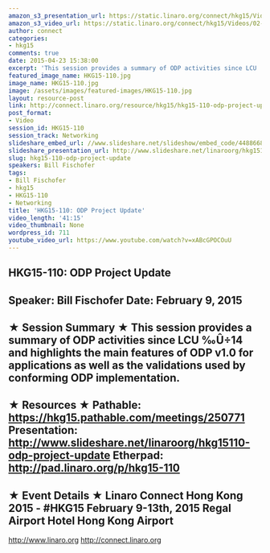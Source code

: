 ```yaml
---
amazon_s3_presentation_url: https://static.linaro.org/connect/hkg15/Videos/02-09-Monday/HKG15-110.pdf
amazon_s3_video_url: https://static.linaro.org/connect/hkg15/Videos/02-09-Monday/HKG15-110+ODP+Project+Update.mp4
author: connect
categories:
- hkg15
comments: true
date: 2015-04-23 15:38:00
excerpt: 'This session provides a summary of ODP activities since LCU '
featured_image_name: HKG15-110.jpg
image_name: HKG15-110.jpg
image: /assets/images/featured-images/HKG15-110.jpg
layout: resource-post
link: http://connect.linaro.org/resource/hkg15/hkg15-110-odp-project-update/
post_format:
- Video
session_id: HKG15-110
session_track: Networking
slideshare_embed_url: //www.slideshare.net/slideshow/embed_code/44886683
slideshare_presentation_url: http://www.slideshare.net/linaroorg/hkg15110-odp-project-update
slug: hkg15-110-odp-project-update
speakers: Bill Fischofer
tags:
- Bill Fischofer
- hkg15
- HKG15-110
- Networking
title: 'HKG15-110: ODP Project Update'
video_length: '41:15'
video_thumbnail: None
wordpress_id: 711
youtube_video_url: https://www.youtube.com/watch?v=xABcGPOCOuU
---
```


HKG15-110: ODP Project Update
---------------------------------------------------
Speaker: Bill Fischofer
Date: February 9, 2015
---------------------------------------------------
★ Session Summary ★
This session provides a summary of ODP activities since LCU ‰Û÷14 and highlights the main features of ODP v1.0 for applications as well as the validations used by conforming ODP implementation.
--------------------------------------------------
★ Resources ★
Pathable: https://hkg15.pathable.com/meetings/250771
Presentation:  http://www.slideshare.net/linaroorg/hkg15110-odp-project-update
Etherpad: http://pad.linaro.org/p/hkg15-110
---------------------------------------------------
★ Event Details ★
Linaro Connect Hong Kong 2015 - #HKG15
February 9-13th, 2015
Regal Airport Hotel Hong Kong Airport
---------------------------------------------------
http://www.linaro.org
http://connect.linaro.org

